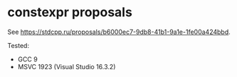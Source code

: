 # constexpr <cstring> proposals

See https://stdcpp.ru/proposals/b6000ec7-9db8-41b1-9a1e-1fe00a424bbd.

Tested:
* GCC 9
* MSVC 1923 (Visual Studio 16.3.2)
